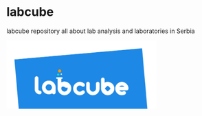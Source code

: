 # labcube
labcube repository
all about lab analysis and laboratories in Serbia

<img src="full.png" width="350">

